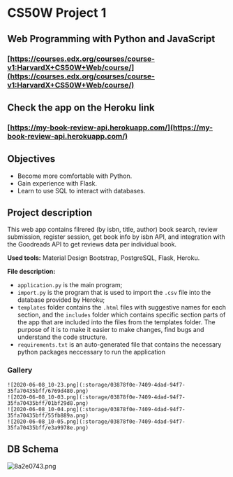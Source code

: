 CS50W Project 1
===============

Web Programming with Python and JavaScript
------------------------------------------

### [https://courses.edx.org/courses/course-v1:HarvardX+CS50W+Web/course/](https://courses.edx.org/courses/course-v1:HarvardX+CS50W+Web/course/)

Check the app on the Heroku link
--------------------------------

### [https://my-book-review-api.herokuapp.com/](https://my-book-review-api.herokuapp.com/)


Objectives
----------

*   Become more comfortable with Python.
*   Gain experience with Flask.
*   Learn to use SQL to interact with databases.

Project description
-------------------

This web app contains filrered (by isbn, title, author) book search, review submission, register session, get book info by isbn API, and integration with the Goodreads API to get reviews data per individual book. 

**Used tools:** Material Design Bootstrap, PostgreSQL, Flask, Heroku. 

**File description:** 
- `application.py` is the main program;
- `import.py` is the program that is used to import the `.csv` file into the database provided by Heroku;
- `templates` folder contains the `.html` files with suggestive names for each section, and the `includes` folder which contains specific section parts of the app that are included into the files from the templates folder. The purpose of it is to make it easier to make changes, find bugs and understand the code structure.
- `requirements.txt` is an auto-generated file that contains the necessary python packages neccessary to run the application


### Gallery
```gallery(42h)
![2020-06-08_10-23.png](:storage/03878f0e-7409-4dad-94f7-35fa70435bff/6769d480.png)
![2020-06-08_10-03.png](:storage/03878f0e-7409-4dad-94f7-35fa70435bff/01bf29d8.png)
![2020-06-08_10-04.png](:storage/03878f0e-7409-4dad-94f7-35fa70435bff/55fb889a.png)
![2020-06-08_10-05.png](:storage/03878f0e-7409-4dad-94f7-35fa70435bff/e3a9978e.png)
```

DB Schema
---------
![8a2e0743.png](:storage/03878f0e-7409-4dad-94f7-35fa70435bff/8a2e0743.png)

